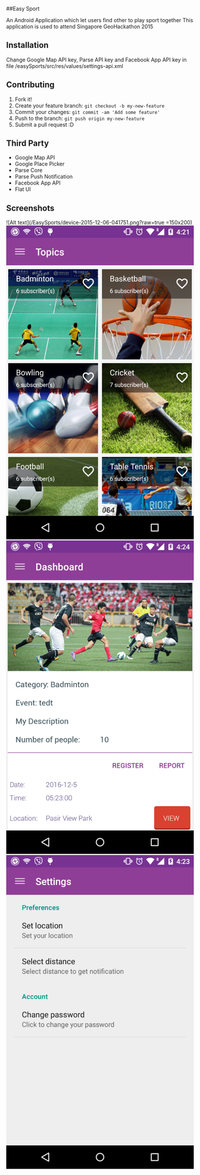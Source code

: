 
##Easy Sport

An Android Application which let users find other to play sport together
This application is used to attend Singapore GeoHackathon 2015

## Installation

Change Google Map API key, Parse API key and Facebook App API key in file /easySports/src/res/values/settings-api.xml


## Contributing

1. Fork it!
2. Create your feature branch: `git checkout -b my-new-feature`
3. Commit your changes: `git commit -am 'Add some feature'`
4. Push to the branch: `git push origin my-new-feature`
5. Submit a pull request :D


## Third Party

- Google Map API
- Google Place Picker
- Parse Core
- Parse Push Notification
- Facebook App API
- Flat UI

## Screenshots
![Alt text](/EasySports/device-2015-12-06-041751.png?raw=true =150x200)
![Choose Topics](/EasySports/device-2015-12-06-042224.png?raw=true "Topics")
![Dashboard](/EasySports/device-2015-12-06-042456.png?raw=true "Dashboard")
![Setting](/EasySports/device-2015-12-06-042418.png?raw=true "Settings")

